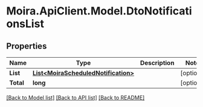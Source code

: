 # Moira.ApiClient.Model.DtoNotificationsList

## Properties

Name | Type | Description | Notes
------------ | ------------- | ------------- | -------------
**List** | [**List&lt;MoiraScheduledNotification&gt;**](MoiraScheduledNotification.md) |  | [optional] 
**Total** | **long** |  | [optional] 

[[Back to Model list]](../../README.md#documentation-for-models) [[Back to API list]](../../README.md#documentation-for-api-endpoints) [[Back to README]](../../README.md)

